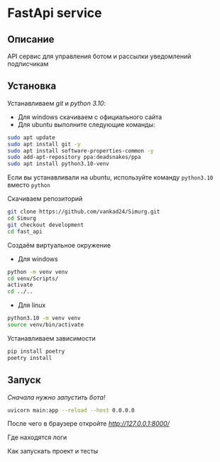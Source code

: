 # FastApi service
## Описание
API сервис для управления ботом и рассылки уведомлений подписчикам
## Установка
Устанавливаем *git* и *python 3.10*:
- Для windows скачиваем с официального сайта
- Для ubuntu выполните следующие команды:
```bash
sudo apt update
sudo apt install git -y
sudo apt install software-properties-common -y
sudo add-apt-repository ppa:deadsnakes/ppa
sudo apt install python3.10-venv
```
Если вы устанавливали на ubuntu, используйте команду `python3.10` вместо `python`


Скачиваем репозиторий
```bash
git clone https://github.com/vankad24/Simurg.git
cd Simurg
git checkout development
cd fast_api
```

Создаём виртуальное окружение
- Для windows
```bash
python -m venv venv
cd venv/Scripts/
activate
cd ../..
```
- Для linux
```bash
python3.10 -m venv venv
source venv/bin/activate
```

Устанавливаем зависимости
```bash
pip install poetry
poetry install
```

## Запуск
*_Сначала нужно запустить бота!_*
```bash
uvicorn main:app --reload --host 0.0.0.0
```
 
После чего в браузере откройте
*http://127.0.0.1:8000/*


Где находятся логи

Как запускать проект и тесты

